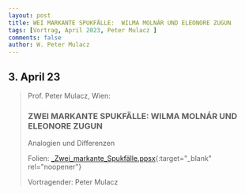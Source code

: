 ```yaml
---
layout: post
title: WEI MARKANTE SPUKFÄLLE:  WILMA MOLNÁR UND ELEONORE ZUGUN
tags: [Vortrag, April 2023, Peter Mulacz ]
comments: false
author: W. Peter Mulacz
---
```

## 3. April 23
> Prof. Peter Mulacz, Wien:
> ### ZWEI MARKANTE SPUKFÄLLE:  WILMA MOLNÁR UND ELEONORE ZUGUN
> Analogien und Differenzen
>
> Folien: [_Zwei_markante_Spukfälle.ppsx](../assets/resources/_Zwei_markante_Spukf%E4lle.ppsx){:target="_blank" rel="noopener"}
>
> Vortragender: Peter Mulacz